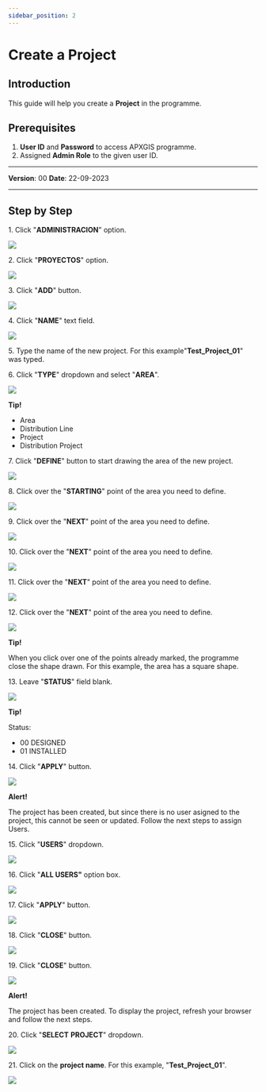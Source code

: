 ```yaml
---
sidebar_position: 2
---
```


# Create a Project

## **Introduction**
This guide will help you create a **Project** in the programme.

## **Prerequisites**
1.	**User ID** and **Password** to access APXGIS programme.
2.	Assigned **Admin Role** to the given user ID.


------------

**Version**: 00
**Date**: 22-09-2023

------------
## **Step by Step**
1\. Click "**ADMINISTRACION**" option.

![](https://ajeuwbhvhr.cloudimg.io/colony-recorder.s3.amazonaws.com/files/2023-09-21/584afd59-0598-4304-bbf6-ddf388498db5/ascreenshot.jpeg?tl_px=0,0&br_px=1032,576&force_format=png&width=1032&wat_scale=92&wat=1&wat_opacity=1&wat_gravity=northwest&wat_url=https://colony-recorder.s3.amazonaws.com/images/watermarks/14B8A6_standard.png&wat_pad=116,65)


2\. Click "**PROYECTOS**" option.

![](https://ajeuwbhvhr.cloudimg.io/colony-recorder.s3.amazonaws.com/files/2023-09-21/0d4877b8-6691-4d9b-b011-df5cb2e9d0b6/ascreenshot.jpeg?tl_px=0,0&br_px=1032,576&force_format=png&width=1032&wat_scale=92&wat=1&wat_opacity=1&wat_gravity=northwest&wat_url=https://colony-recorder.s3.amazonaws.com/images/watermarks/14B8A6_standard.png&wat_pad=78,167)


3\. Click "**ADD**" button.

![](https://ajeuwbhvhr.cloudimg.io/colony-recorder.s3.amazonaws.com/files/2023-09-22/89cdd6a2-0238-4fc1-836b-4fab517ef7d6/user_cropped_screenshot.jpeg?tl_px=0,0&br_px=1719,864&force_format=png&width=1120.0&wat=1&wat_opacity=1&wat_gravity=northwest&wat_url=https://colony-recorder.s3.amazonaws.com/images/watermarks/14B8A6_standard.png&wat_pad=224,503)


4\. Click "**NAME**" text field.

![](https://ajeuwbhvhr.cloudimg.io/colony-recorder.s3.amazonaws.com/files/2023-09-21/46407219-efba-4274-9818-cac3b244c387/ascreenshot.jpeg?tl_px=0,0&br_px=1032,576&force_format=png&width=1032&wat_scale=92&wat=1&wat_opacity=1&wat_gravity=northwest&wat_url=https://colony-recorder.s3.amazonaws.com/images/watermarks/14B8A6_standard.png&wat_pad=290,50)


5\. Type the name of the new project. For this example"**Test_Project_01**" was typed.

6\. Click "**TYPE**" dropdown and select "**AREA**".

![](https://ajeuwbhvhr.cloudimg.io/colony-recorder.s3.amazonaws.com/files/2023-09-21/4c140254-1f63-476d-a285-10b4cc02ac78/ascreenshot.jpeg?tl_px=0,0&br_px=1376,769&force_format=png&width=1120.0&wat=1&wat_opacity=1&wat_gravity=northwest&wat_url=https://colony-recorder.s3.amazonaws.com/images/watermarks/14B8A6_standard.png&wat_pad=487,77)

**Tip!**

- Area
- Distribution Line
- Project
- Distribution Project


7\. Click "**DEFINE**" button to start drawing the area of the new project.

![](https://ajeuwbhvhr.cloudimg.io/colony-recorder.s3.amazonaws.com/files/2023-09-21/bd2fd1ec-999c-4d6b-ab03-bf724cf4d1cb/ascreenshot.jpeg?tl_px=0,0&br_px=1032,576&force_format=png&width=1032&wat_scale=92&wat=1&wat_opacity=1&wat_gravity=northwest&wat_url=https://colony-recorder.s3.amazonaws.com/images/watermarks/14B8A6_standard.png&wat_pad=165,174)


8\. Click over the "**STARTING**" point of the area you need to define.

![](https://ajeuwbhvhr.cloudimg.io/colony-recorder.s3.amazonaws.com/files/2023-09-21/c7128919-4e2b-4376-b983-c8fa7c851a89/ascreenshot.jpeg?tl_px=237,6&br_px=1270,583&force_format=png&width=1032&wat_scale=92&wat=1&wat_opacity=1&wat_gravity=northwest&wat_url=https://colony-recorder.s3.amazonaws.com/images/watermarks/14B8A6_standard.png&wat_pad=482,255)


9\. Click over the "**NEXT**" point of the area you need to define.

![](https://ajeuwbhvhr.cloudimg.io/colony-recorder.s3.amazonaws.com/files/2023-09-21/0c172e83-101e-42ad-a152-2cbca0fd2eec/ascreenshot.jpeg?tl_px=735,3&br_px=1768,580&force_format=png&width=1032&wat_scale=92&wat=1&wat_opacity=1&wat_gravity=northwest&wat_url=https://colony-recorder.s3.amazonaws.com/images/watermarks/14B8A6_standard.png&wat_pad=482,255)


10\. Click over the "**NEXT**" point of the area you need to define.

![](https://ajeuwbhvhr.cloudimg.io/colony-recorder.s3.amazonaws.com/files/2023-09-21/ebc660be-f744-4afe-be77-87ffad186df3/ascreenshot.jpeg?tl_px=746,271&br_px=1779,848&force_format=png&width=1032&wat_scale=92&wat=1&wat_opacity=1&wat_gravity=northwest&wat_url=https://colony-recorder.s3.amazonaws.com/images/watermarks/14B8A6_standard.png&wat_pad=482,255)


11\. Click over the "**NEXT**" point of the area you need to define.

![](https://ajeuwbhvhr.cloudimg.io/colony-recorder.s3.amazonaws.com/files/2023-09-21/cf8eb560-8bc3-48d2-b893-4ac0b624aeaf/ascreenshot.jpeg?tl_px=243,280&br_px=1276,857&force_format=png&width=1032&wat_scale=92&wat=1&wat_opacity=1&wat_gravity=northwest&wat_url=https://colony-recorder.s3.amazonaws.com/images/watermarks/14B8A6_standard.png&wat_pad=482,258)


12\. Click over the "**NEXT**" point of the area you need to define.

![](https://ajeuwbhvhr.cloudimg.io/colony-recorder.s3.amazonaws.com/files/2023-09-21/3b7fab37-bf14-46b4-b320-8fa10f21bd1e/ascreenshot.jpeg?tl_px=234,11&br_px=1267,588&force_format=png&width=1032&wat_scale=92&wat=1&wat_opacity=1&wat_gravity=northwest&wat_url=https://colony-recorder.s3.amazonaws.com/images/watermarks/14B8A6_standard.png&wat_pad=482,255)


**Tip!**

When you click over one of the points already marked, the programme close the shape drawn. For this example, the area has a square shape.


13\. Leave "**STATUS**" field blank.

![](https://ajeuwbhvhr.cloudimg.io/colony-recorder.s3.amazonaws.com/files/2023-09-21/ba124a9c-6f21-4eaf-a78b-82acafee356a/ascreenshot.jpeg?tl_px=0,0&br_px=1376,769&force_format=png&width=1120.0&wat=1&wat_opacity=1&wat_gravity=northwest&wat_url=https://colony-recorder.s3.amazonaws.com/images/watermarks/14B8A6_standard.png&wat_pad=476,200)


**Tip!**

Status:

- 00 DESIGNED
- 01 INSTALLED


14\. Click "**APPLY**" button.

![](https://ajeuwbhvhr.cloudimg.io/colony-recorder.s3.amazonaws.com/files/2023-09-21/3a561263-2873-4409-98ce-005ea7f2e765/ascreenshot.jpeg?tl_px=0,0&br_px=1920,857&force_format=png&width=1120.0&wat=1&wat_opacity=1&wat_gravity=northwest&wat_url=https://colony-recorder.s3.amazonaws.com/images/watermarks/14B8A6_standard.png&wat_pad=175,444)


**Alert!**

The project has been created, but since there is no user asigned to the project, this cannot be seen or updated. Follow the next steps to assign Users.


15\. Click "**USERS**" dropdown.

![](https://ajeuwbhvhr.cloudimg.io/colony-recorder.s3.amazonaws.com/files/2023-09-21/75158bd5-3f40-4a98-a27c-eaf2d27969fb/ascreenshot.jpeg?tl_px=0,87&br_px=1376,857&force_format=png&width=1120.0&wat=1&wat_opacity=1&wat_gravity=northwest&wat_url=https://colony-recorder.s3.amazonaws.com/images/watermarks/14B8A6_standard.png&wat_pad=12,286)


16\. Click "**ALL USERS"** option box.

![](https://ajeuwbhvhr.cloudimg.io/colony-recorder.s3.amazonaws.com/files/2023-09-21/f43a3745-7328-4cd0-a38e-a74dfcfc435a/ascreenshot.jpeg?tl_px=0,87&br_px=1376,857&force_format=png&width=1120.0&wat=1&wat_opacity=1&wat_gravity=northwest&wat_url=https://colony-recorder.s3.amazonaws.com/images/watermarks/14B8A6_standard.png&wat_pad=28,331)


17\. Click "**APPLY**" button.

![](https://ajeuwbhvhr.cloudimg.io/colony-recorder.s3.amazonaws.com/files/2023-09-21/c3da24b2-7ec2-4d65-b22b-9def5c852d10/ascreenshot.jpeg?tl_px=0,280&br_px=1032,857&force_format=png&width=1032&wat_scale=92&wat=1&wat_opacity=1&wat_gravity=northwest&wat_url=https://colony-recorder.s3.amazonaws.com/images/watermarks/14B8A6_standard.png&wat_pad=315,522)


18\. Click "**CLOSE**" button.

![](https://ajeuwbhvhr.cloudimg.io/colony-recorder.s3.amazonaws.com/files/2023-09-21/f7305f2f-eb6b-4b6c-a13e-e8c169c0f13d/ascreenshot.jpeg?tl_px=200,0&br_px=1920,857&force_format=png&width=1120.0&wat=1&wat_opacity=1&wat_gravity=northwest&wat_url=https://colony-recorder.s3.amazonaws.com/images/watermarks/14B8A6_standard.png&wat_pad=624,235)


19\. Click "**CLOSE**" button.

![](https://ajeuwbhvhr.cloudimg.io/colony-recorder.s3.amazonaws.com/files/2023-09-21/3b59e3d4-ec8e-4804-93d3-65130ba41d79/ascreenshot.jpeg?tl_px=0,280&br_px=1032,857&force_format=png&width=1032&wat_scale=92&wat=1&wat_opacity=1&wat_gravity=northwest&wat_url=https://colony-recorder.s3.amazonaws.com/images/watermarks/14B8A6_standard.png&wat_pad=362,517)


**Alert!**

The project has been created. To display the project, refresh your browser and follow the next steps.  


20\. Click "**SELECT** **PROJECT**" dropdown.

![](https://ajeuwbhvhr.cloudimg.io/colony-recorder.s3.amazonaws.com/files/2023-09-21/c3f6eb6f-59de-43e3-943f-a2ebb9686524/ascreenshot.jpeg?tl_px=0,0&br_px=1032,576&force_format=png&width=1032&wat_scale=92&wat=1&wat_opacity=1&wat_gravity=northwest&wat_url=https://colony-recorder.s3.amazonaws.com/images/watermarks/14B8A6_standard.png&wat_pad=284,0)


21\. Click on the **project name**. For this example, "**Test_Project_01**".

![](https://ajeuwbhvhr.cloudimg.io/colony-recorder.s3.amazonaws.com/files/2023-09-21/4047f8fb-3ee4-4a15-806c-19ec96b86238/ascreenshot.jpeg?tl_px=0,0&br_px=1719,857&force_format=png&width=1120.0&wat=1&wat_opacity=1&wat_gravity=northwest&wat_url=https://colony-recorder.s3.amazonaws.com/images/watermarks/14B8A6_standard.png&wat_pad=218,410)




